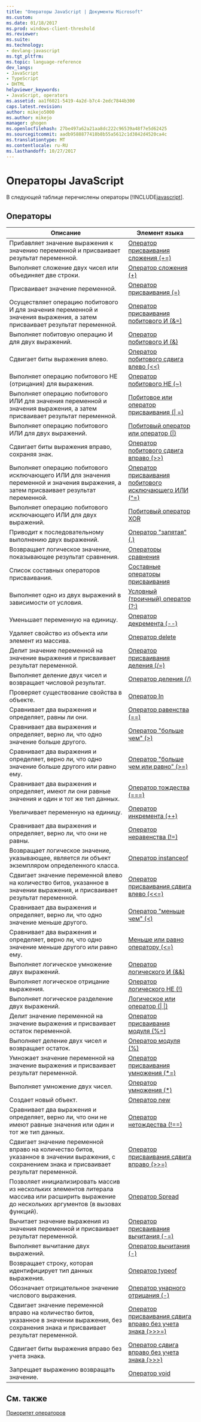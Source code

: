 ```yaml
---
title: "Операторы JavaScript | Документы Microsoft"
ms.custom: 
ms.date: 01/18/2017
ms.prod: windows-client-threshold
ms.reviewer: 
ms.suite: 
ms.technology:
- devlang-javascript
ms.tgt_pltfrm: 
ms.topic: language-reference
dev_langs:
- JavaScript
- TypeScript
- DHTML
helpviewer_keywords:
- JavaScript, operators
ms.assetid: aa1f6021-5419-4a2d-b7c4-2edc7844b300
caps.latest.revision: 
author: mikejo5000
ms.author: mikejo
manager: ghogen
ms.openlocfilehash: 27be497a62a21aa8dc222c96539a48f7e5d62425
ms.sourcegitcommit: aadb9588877418b8b55a5612c1d3842d4520ca4c
ms.translationtype: MT
ms.contentlocale: ru-RU
ms.lasthandoff: 10/27/2017
---
```

# <a name="javascript-operators"></a>Операторы JavaScript
В следующей таблице перечислены операторы [!INCLUDE[javascript](../../javascript/includes/javascript-md.md)].  
  
## <a name="operators"></a>Операторы  
  
|Описание|Элемент языка|  
|-----------------|----------------------|  
|Прибавляет значение выражения к значению переменной и присваивает результат переменной.|[Оператор присваивания сложения (+=)](../../javascript/reference/addition-assignment-operator-decrement-equal-javascript.md)|  
|Выполняет сложение двух чисел или объединяет две строки.|[Оператор сложения (+)](../../javascript/reference/addition-operator-decrement-javascript.md)|  
|Присваивает значение переменной.|[Оператор присваивания (=)](../../javascript/reference/assignment-operator-decrement-equal-javascript.md)|  
|Осуществляет операцию побитового И для значения переменной и значения выражения, а затем присваивает результат переменной.|[Оператор присваивания побитового И (&=)](../../javascript/reference/bitwise-and-assignment-operator-decrement-equal-javascript.md)|  
|Выполняет побитовую операцию И для двух выражений.|[Оператор побитового И (&)](../../javascript/reference/bitwise-and-operator-decrement-javascript.md)|  
|Сдвигает биты выражения влево.|[Оператор побитового сдвига влево (<\<)](../../javascript/reference/bitwise-left-shift-operator-decrement-javascript.md)|  
|Выполняет операцию побитового НЕ (отрицания) для выражения.|[Оператор побитового НЕ (~)](../../javascript/reference/bitwise-not-operator-decrement-tilde-javascript.md)|  
|Выполняет операцию побитового ИЛИ для значения переменной и значения выражения, а затем присваивает результат переменной.|[Побитовое или оператор присваивания (&#124; =)](../../javascript/reference/bitwise-or-assignment-operator-decrement-equal-javascript.md)|  
|Выполняет операцию побитового ИЛИ для двух выражений.|[Побитовый оператор или оператор (&#124;)](../../javascript/reference/bitwise-or-operator-decrement-javascript.md)|  
|Сдвигает биты выражения вправо, сохраняя знак.|[Оператор побитового сдвига вправо (>>)](../../javascript/reference/bitwise-right-shift-operator-decrement-javascript.md)|  
|Выполняет операцию побитового исключающего ИЛИ для значения переменной и значения выражения, а затем присваивает результат переменной.|[Оператор присваивания побитового исключающего ИЛИ (^=)](../../javascript/reference/bitwise-xor-assignment-operator-decrement-hat-equal-javascript.md)|  
|Выполняет операцию побитового исключающего ИЛИ для двух выражений.|[Побитовый оператор XOR](../../javascript/reference/bitwise-xor-operator-decrement-hat-javascript.md)|  
|Приводит к последовательному выполнению двух выражений.|[Оператор "запятая" (,)](../../javascript/reference/comma-operator-decrement-javascript.md)|  
|Возвращает логическое значение, показывающее результат сравнения.|[Операторы сравнения](../../javascript/reference/comparison-operators-javascript.md)|  
|Список составных операторов присваивания.|[Составные операторы присваивания](../../javascript/reference/compound-assignment-operators-javascript.md)|  
|Выполняет одно из двух выражений в зависимости от условия.|[Условный (троичный) оператор (?:)](../../javascript/reference/conditional-ternary-operator-decrement-javascript.md)|  
|Уменьшает переменную на единицу.|[Оператор декремента (--)](../../javascript/reference/increment-and-decrement-operators-javascript.md)|  
|Удаляет свойство из объекта или элемент из массива.|[Оператор delete](../../javascript/reference/delete-operator-decrementjavascript.md)|  
|Делит значение переменной на значение выражения и присваивает результат переменной.|[Оператор присваивания деления (/=)](../../javascript/reference/division-assignment-operator-decrement-equal-javascript.md)|  
|Выполняет деление двух чисел и возвращает числовой результат.|[Оператор деления (/)](../../javascript/reference/division-operator-decrement-javascript.md)|  
|Проверяет существование свойства в объекте.|[Оператор In](../../javascript/reference/in-operator-decrementjavascript.md)|  
|Сравнивает два выражения и определяет, равны ли они.|[Оператор равенства (==)](../../javascript/reference/comparison-operators-javascript.md)|  
|Сравнивает два выражения и определяет, верно ли, что одно значение больше другого.|[Оператор "больше чем" (>)](../../javascript/reference/comparison-operators-javascript.md)|  
|Сравнивает два выражения и определяет, верно ли, что одно значение больше другого или равно ему.|[Оператор "больше чем или равно" (>=)](../../javascript/reference/comparison-operators-javascript.md)|  
|Сравнивает два выражения и определяет, имеют ли они равные значения и один и тот же тип данных.|[Оператор тождества (===)](../../javascript/reference/comparison-operators-javascript.md)|  
|Увеличивает переменную на единицу.|[Оператор инкремента (++)](../../javascript/reference/increment-and-decrement-operators-javascript.md)|  
|Сравнивает два выражения и определяет, верно ли, что они не равны.|[Оператор неравенства (!=)](../../javascript/reference/comparison-operators-javascript.md)|  
|Возвращает логическое значение, указывающее, является ли объект экземпляром определенного класса.|[Оператор instanceof](../../javascript/reference/instanceof-operator-decrementjavascript.md)|  
|Сдвигает значение переменной влево на количество битов, указанное в значении выражения, и присваивает результат переменной.|[Оператор присваивания сдвига влево (<<=)](../../javascript/reference/left-shift-assignment-operator-decrement-equal-javascript.md)|  
|Сравнивает два выражения и определяет, верно ли, что одно значение меньше другого.|[Оператор "меньше чем" (<)](../../javascript/reference/comparison-operators-javascript.md)|  
|Сравнивает два выражения и определяет, верно ли, что одно значение меньше другого или равно ему.|[Меньше или равно оператору (\<=)](../../javascript/reference/comparison-operators-javascript.md)|  
|Выполняет логическое умножение двух выражений.|[Оператор логического И (&&)](../../javascript/reference/logical-and-operator-decrement-javascript.md)|  
|Выполняет логическое отрицание выражения.|[Оператор логического НЕ (!)](../../javascript/reference/logical-not-operator-decrement-exclpt-javascript.md)|  
|Выполняет логическое разделение двух выражений.|[Логическое или оператор (&#124; &#124;)](../../javascript/reference/logical-or-operator-decrement-javascript.md)|  
|Делит значение переменной на значение выражения и присваивает остаток переменной.|[Оператор присваивания модуля (%=)](../../javascript/reference/modulus-assignment-operator-decrement-javascript.md)|  
|Выполняет деление двух чисел и возвращает остаток.|[Оператор модуля (%)](../../javascript/reference/modulus-operator-decrementjavascript.md)|  
|Умножает значение переменной на значение выражения и присваивает результат переменной.|[Оператор присваивания умножения (*=)](../../javascript/reference/multiplication-assignment-operator-decrement-equal-javascript.md)|  
|Выполняет умножение двух чисел.|[Оператор умножения (*)](../../javascript/reference/multiplication-operator-decrement-javascript.md)|  
|Создает новый объект.|[Оператор new](../../javascript/reference/new-operator-decrementjavascript.md)|  
|Сравнивает два выражения и определяет, верно ли, что они не имеют равные значения или один и тот же тип данных.|[Оператор нетождества (!==)](../../javascript/reference/comparison-operators-javascript.md)|  
|Сдвигает значение переменной вправо на количество битов, указанное в значении выражения, с сохранением знака и присваивает результат переменной.|[Оператор присваивания сдвига вправо (>>=)](../../javascript/reference/right-shift-assignment-operator-decrement-equal-javascript.md)|  
|Позволяет инициализировать массив из нескольких элементов литерала массива или расширить выражение до нескольких аргументов (в вызовах функций).|[Оператор Spread](../../javascript/reference/spread-operator-decrement-dot-dot-dot-javascript.md)|  
|Вычитает значение выражения из значения переменной и присваивает результат переменной.|[Оператор присваивания вычитания (-=)](../../javascript/reference/subtraction-assignment-operator-decrement-equal-javascript.md)|  
|Выполняет вычитание двух выражений.|[Оператор вычитания (-)](../../javascript/reference/subtraction-operator-decrement-javascript.md)|  
|Возвращает строку, которая идентифицирует тип данных выражения.|[Оператор typeof](../../javascript/reference/typeof-operator-decrementjavascript.md)|  
|Обозначает отрицательное значение числового выражения.|[Оператор унарного отрицания (-)](../../javascript/reference/subtraction-operator-decrement-javascript.md)|  
|Сдвигает значение переменной вправо на количество битов, указанное в значении выражения, без сохранения знака и присваивает результат переменной.|[Оператор присваивания сдвига вправо без учета знака (>>>=)](../../javascript/reference/unsigned-right-shift-assignment-operator-decrement-equal-javascript.md)|  
|Сдвигает биты выражения вправо без учета знака.|[Оператор сдвига вправо без учета знака (>>>)](../../javascript/reference/unsigned-right-shift-operator-decrement-javascript.md)|  
|Запрещает выражению возвращать значение.|[Оператор void](../../javascript/reference/void-operator-decrementjavascript.md)|  
  
## <a name="see-also"></a>См. также  
 [Приоритет операторов](../../javascript/operator-subtractprecedence-javascript.md)